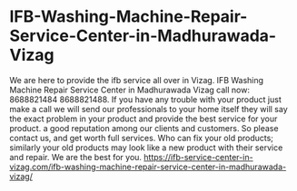 # IFB-Washing-Machine-Repair-Service-Center-in-Madhurawada-Vizag
   We are here to provide the ifb service all over in Vizag. IFB Washing Machine Repair Service Center in Madhurawada Vizag call now: 8688821484 8688821488.  If you have any trouble with your product just make a call we will send our professionals to your home itself they will say the exact problem in your product and provide the best service for your product. a good reputation among our clients and customers. So please contact us, and get worth full services. Who can fix your old products; similarly your old products may look like a new product with their service and repair. We are the best for you.                  https://ifb-service-center-in-vizag.com/ifb-washing-machine-repair-service-center-in-madhurawada-vizag/
